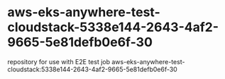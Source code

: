# aws-eks-anywhere-test-cloudstack-5338e144-2643-4af2-9665-5e81defb0e6f-30
repository for use with E2E test job aws-eks-anywhere-test-cloudstack:5338e144-2643-4af2-9665-5e81defb0e6f-30
